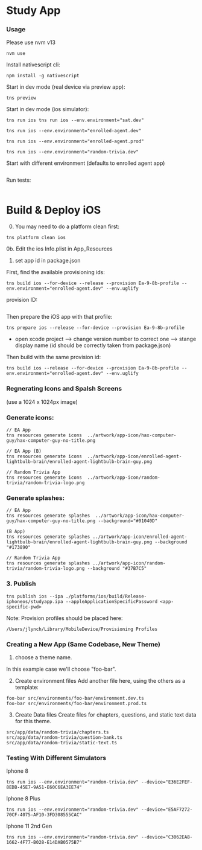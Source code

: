 # Study App

### Usage
Please use nvm v13
```
nvm use
```

Install nativescript cli:
```
npm install -g nativescript
```

Start in dev mode (real device via preview app):
```
tns preview
```

Start in dev mode (ios simulator):
```
tns run ios tns run ios --env.environment="sat.dev"

tns run ios --env.environment="enrolled-agent.dev"

tns run ios --env.environment="enrolled-agent.prod"

tns run ios --env.environment="random-trivia.dev"
```

Start with different environment (defaults to enrolled agent app)
```

```


Run tests:
```

```

# Build & Deploy iOS

0. You may need to do a platform clean first:
```
tns platform clean ios
```

0b. Edit the ios Info.plist in App_Resources

1. set app id in package.json

First, find the available provisioning ids:
```
tns build ios --for-device --release --provision Ea-9-8b-profile --env.environment="enrolled-agent.dev" --env.uglify 
```

provision ID:
```

```

Then prepare the iOS app with that profile:
```
tns prepare ios --release --for-device --provision Ea-9-8b-profile
```

- open xcode project
 --> change version number to correct one
 --> stange display name (id should be correctly taken from package.json)

Then build with the same provision id:
```
tns build ios --release --for-device --provision Ea-9-8b-profile --env.environment="enrolled-agent.dev" --env.uglify
```

### Regnerating Icons and Spalsh Screens

(use a 1024 x 1024px image)

### Generate icons:
```
// EA App
tns resources generate icons  ../artwork/app-icon/hax-computer-guy/hax-computer-guy-no-title.png

// EA App (B)
tns resources generate icons  ../artwork/app-icon/enrolled-agent-lightbulb-brain/enrolled-agent-lightbulb-brain-guy.png

// Random Trivia App
tns resources generate icons  ../artwork/app-icon/random-trivia/random-trivia-logo.png

```
### Generate splashes:
```
// EA App
tns resources generate splashes  ../artwork/app-icon/hax-computer-guy/hax-computer-guy-no-title.png --background="#01040D"

(B App)
tns resources generate splashes ../artwork/app-icon/enrolled-agent-lightbulb-brain/enrolled-agent-lightbulb-brain-guy.png --background "#173890"

// Random Trivia App
tns resources generate splashes ../artwork/app-icon/random-trivia/random-trivia-logo.png --background "#37B7C5"

```


### 3. Publish
```
tns publish ios --ipa ./platforms/ios/build/Release-iphoneos/studyapp.ipa --appleApplicationSpecificPassword <app-specific-pwd>
```


Note: Provision profiles should be placed here:
```
/Users/jlynch/Library/MobileDevice/Provisioning Profiles
```

### Creating a New App (Same Codebase, New Theme)

1. choose a theme name. 

In this example case we'll choose "foo-bar".

2. Create environment files
Add another file here, using the others as a template: 
```
foo-bar src/environments/foo-bar/environment.dev.ts
foo-bar src/environments/foo-bar/environment.prod.ts
```

3. Create Data files
Create files for chapters, questions, and static text data for this theme.
```
src/app/data/random-trivia/chapters.ts
src/app/data/random-trivia/question-bank.ts
src/app/data/random-trivia/static-text.ts
```

### Testing With Different Simulators

Iphone 8
```
tns run ios --env.environment="random-trivia.dev" --device="E36E2FEF-8EDB-45E7-9A51-E60C6EA3EE74"
```

Iphone 8 Plus
```
tns run ios --env.environment="random-trivia.dev" --device="E5AF7272-70CF-4075-AF10-3FD308555CAC"
```

Iphone 11 2nd Gen
```
tns run ios --env.environment="random-trivia.dev" --device="C3062EA8-1662-4F77-B028-E14DAB0575B7"
```